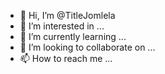 - 👋 Hi, I’m @TitleJomlela
- 👀 I’m interested in ...
- 🌱 I’m currently learning ...
- 💞️ I’m looking to collaborate on ...
- 📫 How to reach me ...

<!---
TitleJomlela/TitleJomlela is a ✨ special ✨ repository because its `README.md` (this file) appears on your GitHub profile.
You can click the Preview link to take a look at your changes.
--->
